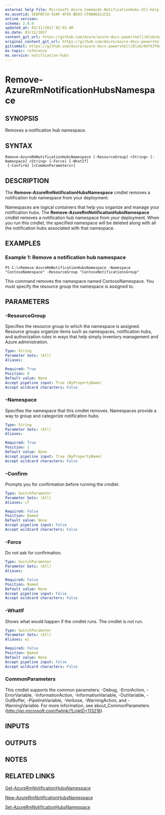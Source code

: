 ```yaml
---
external help file: Microsoft.Azure.Commands.NotificationHubs.dll-Help.xml
ms.assetid: 5EDFBF19-928F-4F95-BD93-CF8BAEA11C52
online version:
schema: 2.0.0
updated_at: 03/11/2017 02:03 AM
ms.date: 03/11/2017
content_git_url: https://github.com/Azure/azure-docs-powershell/blob/master/azureps-cmdlets-docs/ResourceManager/AzureRM.NotificationHubs/v2.7.0/Remove-AzureRmNotificationHubsNamespace.md
original_content_git_url: https://github.com/Azure/azure-docs-powershell/blob/master/azureps-cmdlets-docs/ResourceManager/AzureRM.NotificationHubs/v2.7.0/Remove-AzureRmNotificationHubsNamespace.md
gitcommit: https://github.com/Azure/azure-docs-powershell/blob/04f63f6e685743ace2c57eb157574e34e8610b1c
ms.topic: reference
ms.service: notification-hubs
---
```


# Remove-AzureRmNotificationHubsNamespace

## SYNOPSIS
Removes a notification hub namespace.

## SYNTAX

```
Remove-AzureRmNotificationHubsNamespace [-ResourceGroup] <String> [-Namespace] <String> [-Force] [-WhatIf]
 [-Confirm] [<CommonParameters>]
```

## DESCRIPTION
The **Remove-AzureRmNotificationHubsNamespace** cmdlet removes a notification hub namespace from your deployment.

Namespaces are logical containers that help you organize and manage your notification hubs.
The **Remove-AzureRmNotificationHubsNamespace** cmdlet removes a notification hub namespace from your deployment.
When you run this cmdlet, the specified namespace will be deleted along with all the notification hubs associated with that namespace.

## EXAMPLES

### Example 1: Remove a notification hub namespace
```
PS C:\>Remove-AzureRmNotificationHubsNamespace -Namespace "ContosoNamespace" -ResourceGroup "ContosoNotificationsGroup"
```

This command removes the namespace named ContosoNamespace.
You must specify the resource group the namespace is assigned to.

## PARAMETERS

### -ResourceGroup
Specifies the resource group to which the namespace is assigned.
Resource groups organize items such as namespaces, notification hubs, and authorization rules in ways that help simply inventory management and Azure administration.

```yaml
Type: String
Parameter Sets: (All)
Aliases: 

Required: True
Position: 0
Default value: None
Accept pipeline input: True (ByPropertyName)
Accept wildcard characters: False
```

### -Namespace
Specifies the namespace that this cmdlet removes.
Namespaces provide a way to group and categorize notification hubs.

```yaml
Type: String
Parameter Sets: (All)
Aliases: 

Required: True
Position: 1
Default value: None
Accept pipeline input: True (ByPropertyName)
Accept wildcard characters: False
```

### -Confirm
Prompts you for confirmation before running the cmdlet.

```yaml
Type: SwitchParameter
Parameter Sets: (All)
Aliases: cf

Required: False
Position: Named
Default value: None
Accept pipeline input: False
Accept wildcard characters: False
```

### -Force
Do not ask for confirmation.

```yaml
Type: SwitchParameter
Parameter Sets: (All)
Aliases: 

Required: False
Position: Named
Default value: None
Accept pipeline input: False
Accept wildcard characters: False
```

### -WhatIf
Shows what would happen if the cmdlet runs. The cmdlet is not run.

```yaml
Type: SwitchParameter
Parameter Sets: (All)
Aliases: wi

Required: False
Position: Named
Default value: None
Accept pipeline input: False
Accept wildcard characters: False
```

### CommonParameters
This cmdlet supports the common parameters: -Debug, -ErrorAction, -ErrorVariable, -InformationAction, -InformationVariable, -OutVariable, -OutBuffer, -PipelineVariable, -Verbose, -WarningAction, and -WarningVariable. For more information, see about_CommonParameters (http://go.microsoft.com/fwlink/?LinkID=113216).

## INPUTS

## OUTPUTS

## NOTES

## RELATED LINKS

[Get-AzureRmNotificationHubsNamespace](./Get-AzureRmNotificationHubsNamespace.md)

[New-AzureRmNotificationHubsNamespace](./New-AzureRmNotificationHubsNamespace.md)

[Set-AzureRmNotificationHubsNamespace](./Set-AzureRmNotificationHubsNamespace.md)


